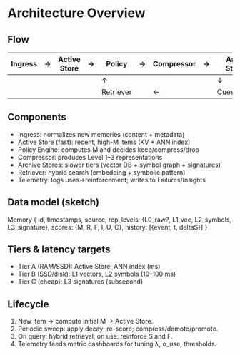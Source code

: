 # Architecture Overview

## Flow
|Ingress|->|Active Store|->|Policy|->|Compressor|->|Archive Store(s)|
| --- | --- | --- | --- | --- | --- | --- | --- | --- |
| | | | |↑| | | |↓|
|     |     |     |     |Retriever||<-||Cues/context|



## Components
- Ingress: normalizes new memories (content + metadata)
- Active Store (fast): recent, high-M items (KV + ANN index)
- Policy Engine: computes M and decides keep/compress/drop
- Compressor: produces Level 1–3 representations
- Archive Stores: slower tiers (vector DB + symbol graph + signatures)
- Retriever: hybrid search (embedding + symbolic pattern)
- Telemetry: logs uses→reinforcement; writes to Failures/Insights

## Data model (sketch)
Memory {
  id, timestamps, source,
  rep_levels: {L0_raw?, L1_vec, L2_symbols, L3_signature},
  scores: {M, R, F, I, U, C},
  history: [{event, t, deltaS}]
}

## Tiers & latency targets
- Tier A (RAM/SSD): Active Store, ANN index (ms)
- Tier B (SSD/disk): L1 vectors, L2 symbols (10–100 ms)
- Tier C (cheap): L3 signatures (subsecond)

## Lifecycle
1) New item → compute initial M → Active Store.
2) Periodic sweep: apply decay; re-score; compress/demote/promote.
3) On query: hybrid retrieval; on use: reinforce S and F.
4) Telemetry feeds metric dashboards for tuning λ, α_use, thresholds.

